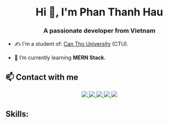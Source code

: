 <h1 align="center">Hi 👋, I'm Phan Thanh Hau</h1>
<h3 align="center">A passionate developer from Vietnam </h3>

- ✍ I'm a student of: [Can Tho University](https://www.ctu.edu.vn/) (CTU).

- 🌱 I’m currently learning **MERN Stack.**


## 📫 Contact with me
<p align="center">
  <a href="https://www.facebook.com/hauhau0301" alt="Facebook">
    <img src="https://img.icons8.com/fluent/48/000000/facebook-new.png" target="_blank" />
  </a> 
  <a href="https://github.com/haust0301" alt="Github">
    <img src="https://img.icons8.com/fluent/48/000000/github.png"/>
  </a> 
  <a href="https://www.youtube.com/channel/UCvJYMsjATmsdaI9kMRmg1Xw" alt="Youtube channel" target="_blank" >
    <img src="https://img.icons8.com/fluent/48/000000/youtube-play.png"/>
  </a>
  <a href="https://www.tiktok.com/@tuitenhau" alt="Tiktok" target="_blank" >
    <img src="https://img.icons8.com/ios-filled/50/000000/tiktok--v1.png"/>
  </a>
  <a href="mailto:phanthanhhaust@gmail.com" alt="Email">
    <img src="https://img.icons8.com/fluent/48/000000/mailing.png"/>
  </a>
</p>

## Skills:
